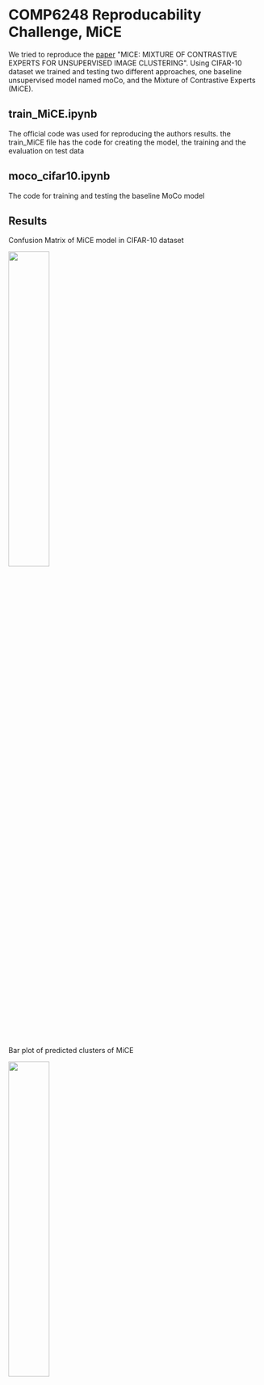 # COMP6248 Reproducability Challenge, MiCE

We tried to reproduce the [paper](https://openreview.net/forum?id=gV3wdEOGy_V) "MICE: MIXTURE OF CONTRASTIVE EXPERTS FOR UNSUPERVISED IMAGE CLUSTERING". Using CIFAR-10 dataset we trained and testing two
different approaches, one baseline unsupervised model named moCo, and the Mixture of Contrastive Experts (MiCE). 

## train_MiCE.ipynb

The official code was used for reproducing the authors results. the train_MiCE file has the code for creating the model, the training and the evaluation on test
data

## moco_cifar10.ipynb

The code for training and testing the baseline MoCo model

## Results
Confusion Matrix of MiCE model in CIFAR-10 dataset

<img src="https://user-images.githubusercontent.com/44750127/168285157-da8d9d60-e799-4775-89ea-7e6c569869d7.png" width=40% height=40%>

Bar plot of predicted clusters of MiCE

<img src="https://user-images.githubusercontent.com/44750127/168285966-5e23ef2a-7248-4022-841e-f3aee55c62b8.png" width=40% height=40%>

